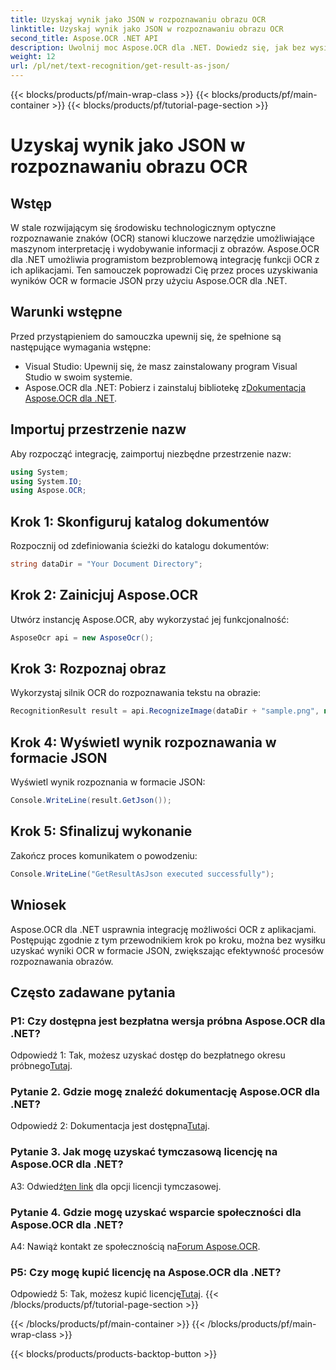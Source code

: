 ```yaml
---
title: Uzyskaj wynik jako JSON w rozpoznawaniu obrazu OCR
linktitle: Uzyskaj wynik jako JSON w rozpoznawaniu obrazu OCR
second_title: Aspose.OCR .NET API
description: Uwolnij moc Aspose.OCR dla .NET. Dowiedz się, jak bez wysiłku uzyskiwać wyniki OCR w formacie JSON. Popraw rozpoznawanie obrazów dzięki temu przewodnikowi krok po kroku.
weight: 12
url: /pl/net/text-recognition/get-result-as-json/
---
```


{{< blocks/products/pf/main-wrap-class >}}
{{< blocks/products/pf/main-container >}}
{{< blocks/products/pf/tutorial-page-section >}}

# Uzyskaj wynik jako JSON w rozpoznawaniu obrazu OCR

## Wstęp

W stale rozwijającym się środowisku technologicznym optyczne rozpoznawanie znaków (OCR) stanowi kluczowe narzędzie umożliwiające maszynom interpretację i wydobywanie informacji z obrazów. Aspose.OCR dla .NET umożliwia programistom bezproblemową integrację funkcji OCR z ich aplikacjami. Ten samouczek poprowadzi Cię przez proces uzyskiwania wyników OCR w formacie JSON przy użyciu Aspose.OCR dla .NET.

## Warunki wstępne

Przed przystąpieniem do samouczka upewnij się, że spełnione są następujące wymagania wstępne:

- Visual Studio: Upewnij się, że masz zainstalowany program Visual Studio w swoim systemie.
-  Aspose.OCR dla .NET: Pobierz i zainstaluj bibliotekę z[Dokumentacja Aspose.OCR dla .NET](https://reference.aspose.com/ocr/net/).

## Importuj przestrzenie nazw

Aby rozpocząć integrację, zaimportuj niezbędne przestrzenie nazw:

```csharp
using System;
using System.IO;
using Aspose.OCR;
```

## Krok 1: Skonfiguruj katalog dokumentów

Rozpocznij od zdefiniowania ścieżki do katalogu dokumentów:

```csharp
string dataDir = "Your Document Directory";
```

## Krok 2: Zainicjuj Aspose.OCR

Utwórz instancję Aspose.OCR, aby wykorzystać jej funkcjonalność:

```csharp
AsposeOcr api = new AsposeOcr();
```

## Krok 3: Rozpoznaj obraz

Wykorzystaj silnik OCR do rozpoznawania tekstu na obrazie:

```csharp
RecognitionResult result = api.RecognizeImage(dataDir + "sample.png", new RecognitionSettings { });
```

## Krok 4: Wyświetl wynik rozpoznawania w formacie JSON

Wyświetl wynik rozpoznania w formacie JSON:

```csharp
Console.WriteLine(result.GetJson());
```

## Krok 5: Sfinalizuj wykonanie

Zakończ proces komunikatem o powodzeniu:

```csharp
Console.WriteLine("GetResultAsJson executed successfully");
```

## Wniosek

Aspose.OCR dla .NET usprawnia integrację możliwości OCR z aplikacjami. Postępując zgodnie z tym przewodnikiem krok po kroku, można bez wysiłku uzyskać wyniki OCR w formacie JSON, zwiększając efektywność procesów rozpoznawania obrazów.

## Często zadawane pytania

### P1: Czy dostępna jest bezpłatna wersja próbna Aspose.OCR dla .NET?

 Odpowiedź 1: Tak, możesz uzyskać dostęp do bezpłatnego okresu próbnego[Tutaj](https://releases.aspose.com/).

### Pytanie 2. Gdzie mogę znaleźć dokumentację Aspose.OCR dla .NET?

 Odpowiedź 2: Dokumentacja jest dostępna[Tutaj](https://reference.aspose.com/ocr/net/).

### Pytanie 3. Jak mogę uzyskać tymczasową licencję na Aspose.OCR dla .NET?

 A3: Odwiedź[ten link](https://purchase.aspose.com/temporary-license/) dla opcji licencji tymczasowej.

### Pytanie 4. Gdzie mogę uzyskać wsparcie społeczności dla Aspose.OCR dla .NET?

 A4: Nawiąż kontakt ze społecznością na[Forum Aspose.OCR](https://forum.aspose.com/c/ocr/16).

### P5: Czy mogę kupić licencję na Aspose.OCR dla .NET?

 Odpowiedź 5: Tak, możesz kupić licencję[Tutaj](https://purchase.aspose.com/buy).
{{< /blocks/products/pf/tutorial-page-section >}}

{{< /blocks/products/pf/main-container >}}
{{< /blocks/products/pf/main-wrap-class >}}

{{< blocks/products/products-backtop-button >}}
